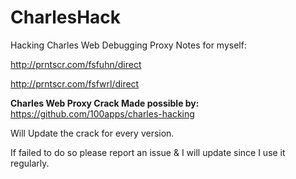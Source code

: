 # CharlesHack
Hacking Charles Web Debugging Proxy
Notes for myself:

http://prntscr.com/fsfuhn/direct

http://prntscr.com/fsfwrl/direct

<b>Charles Web Proxy Crack Made possible by:</b>
https://github.com/100apps/charles-hacking

Will Update the crack for every version.

If failed to do so please report an issue &
I will update since I use it regularly.
